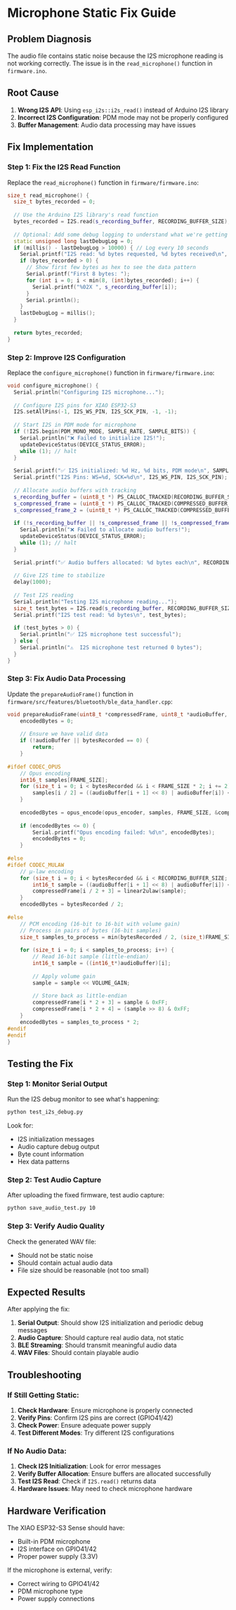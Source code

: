 # Microphone Static Fix Guide

## Problem Diagnosis

The audio file contains static noise because the I2S microphone reading is not working correctly. The issue is in the `read_microphone()` function in `firmware.ino`.

## Root Cause

1. **Wrong I2S API**: Using `esp_i2s::i2s_read()` instead of Arduino I2S library
2. **Incorrect I2S Configuration**: PDM mode may not be properly configured
3. **Buffer Management**: Audio data processing may have issues

## Fix Implementation

### Step 1: Fix the I2S Read Function

Replace the `read_microphone()` function in `firmware/firmware.ino`:

```cpp
size_t read_microphone() {
  size_t bytes_recorded = 0;
  
  // Use the Arduino I2S library's read function
  bytes_recorded = I2S.read(s_recording_buffer, RECORDING_BUFFER_SIZE);
  
  // Optional: Add some debug logging to understand what we're getting
  static unsigned long lastDebugLog = 0;
  if (millis() - lastDebugLog > 10000) { // Log every 10 seconds
    Serial.printf("I2S read: %d bytes requested, %d bytes received\n", RECORDING_BUFFER_SIZE, bytes_recorded);
    if (bytes_recorded > 0) {
      // Show first few bytes as hex to see the data pattern
      Serial.printf("First 8 bytes: ");
      for (int i = 0; i < min(8, (int)bytes_recorded); i++) {
        Serial.printf("%02X ", s_recording_buffer[i]);
      }
      Serial.println();
    }
    lastDebugLog = millis();
  }
  
  return bytes_recorded;
}
```

### Step 2: Improve I2S Configuration

Replace the `configure_microphone()` function in `firmware/firmware.ino`:

```cpp
void configure_microphone() {
  Serial.println("Configuring I2S microphone...");
  
  // Configure I2S pins for XIAO ESP32-S3
  I2S.setAllPins(-1, I2S_WS_PIN, I2S_SCK_PIN, -1, -1);
  
  // Start I2S in PDM mode for microphone
  if (!I2S.begin(PDM_MONO_MODE, SAMPLE_RATE, SAMPLE_BITS)) {
    Serial.println("❌ Failed to initialize I2S!");
    updateDeviceStatus(DEVICE_STATUS_ERROR);
    while (1); // halt
  }
  
  Serial.printf("✅ I2S initialized: %d Hz, %d bits, PDM mode\n", SAMPLE_RATE, SAMPLE_BITS);
  Serial.printf("I2S Pins: WS=%d, SCK=%d\n", I2S_WS_PIN, I2S_SCK_PIN);
  
  // Allocate audio buffers with tracking
  s_recording_buffer = (uint8_t *) PS_CALLOC_TRACKED(RECORDING_BUFFER_SIZE, sizeof(uint8_t), "AudioRecording");
  s_compressed_frame = (uint8_t *) PS_CALLOC_TRACKED(COMPRESSED_BUFFER_SIZE, sizeof(uint8_t), "AudioCompressed");
  s_compressed_frame_2 = (uint8_t *) PS_CALLOC_TRACKED(COMPRESSED_BUFFER_SIZE, sizeof(uint8_t), "AudioCompressed2");
  
  if (!s_recording_buffer || !s_compressed_frame || !s_compressed_frame_2) {
    Serial.println("❌ Failed to allocate audio buffers!");
    updateDeviceStatus(DEVICE_STATUS_ERROR);
    while (1); // halt
  }
  
  Serial.printf("✅ Audio buffers allocated: %d bytes each\n", RECORDING_BUFFER_SIZE);
  
  // Give I2S time to stabilize
  delay(1000);
  
  // Test I2S reading
  Serial.println("Testing I2S microphone reading...");
  size_t test_bytes = I2S.read(s_recording_buffer, RECORDING_BUFFER_SIZE);
  Serial.printf("I2S test read: %d bytes\n", test_bytes);
  
  if (test_bytes > 0) {
    Serial.println("✅ I2S microphone test successful");
  } else {
    Serial.println("⚠️  I2S microphone test returned 0 bytes");
  }
}
```

### Step 3: Fix Audio Data Processing

Update the `prepareAudioFrame()` function in `firmware/src/features/bluetooth/ble_data_handler.cpp`:

```cpp
void prepareAudioFrame(uint8_t *compressedFrame, uint8_t *audioBuffer, size_t bytesRecorded, int &encodedBytes) {
    encodedBytes = 0;
    
    // Ensure we have valid data
    if (!audioBuffer || bytesRecorded == 0) {
        return;
    }
    
#ifdef CODEC_OPUS
    // Opus encoding
    int16_t samples[FRAME_SIZE];
    for (size_t i = 0; i < bytesRecorded && i < FRAME_SIZE * 2; i += 2) {
        samples[i / 2] = ((audioBuffer[i + 1] << 8) | audioBuffer[i]) << VOLUME_GAIN;
    }
    
    encodedBytes = opus_encode(opus_encoder, samples, FRAME_SIZE, &compressedFrame[3], COMPRESSED_BUFFER_SIZE - 3);
    
    if (encodedBytes <= 0) {
        Serial.printf("Opus encoding failed: %d\n", encodedBytes);
        encodedBytes = 0;
    }
    
#else
#ifdef CODEC_MULAW
    // μ-law encoding
    for (size_t i = 0; i < bytesRecorded && i < RECORDING_BUFFER_SIZE; i += 2) {
        int16_t sample = ((audioBuffer[i + 1] << 8) | audioBuffer[i]) << VOLUME_GAIN;
        compressedFrame[i / 2 + 3] = linear2ulaw(sample);
    }
    encodedBytes = bytesRecorded / 2;
    
#else
    // PCM encoding (16-bit to 16-bit with volume gain)
    // Process in pairs of bytes (16-bit samples)
    size_t samples_to_process = min(bytesRecorded / 2, (size_t)FRAME_SIZE);
    
    for (size_t i = 0; i < samples_to_process; i++) {
        // Read 16-bit sample (little-endian)
        int16_t sample = ((int16_t*)audioBuffer)[i];
        
        // Apply volume gain
        sample = sample << VOLUME_GAIN;
        
        // Store back as little-endian
        compressedFrame[i * 2 + 3] = sample & 0xFF;
        compressedFrame[i * 2 + 4] = (sample >> 8) & 0xFF;
    }
    encodedBytes = samples_to_process * 2;
#endif
#endif
}
```

## Testing the Fix

### Step 1: Monitor Serial Output

Run the I2S debug monitor to see what's happening:

```bash
python test_i2s_debug.py
```

Look for:
- I2S initialization messages
- Audio capture debug output
- Byte count information
- Hex data patterns

### Step 2: Test Audio Capture

After uploading the fixed firmware, test audio capture:

```bash
python save_audio_test.py 10
```

### Step 3: Verify Audio Quality

Check the generated WAV file:
- Should not be static noise
- Should contain actual audio data
- File size should be reasonable (not too small)

## Expected Results

After applying the fix:

1. **Serial Output**: Should show I2S initialization and periodic debug messages
2. **Audio Capture**: Should capture real audio data, not static
3. **BLE Streaming**: Should transmit meaningful audio data
4. **WAV Files**: Should contain playable audio

## Troubleshooting

### If Still Getting Static:

1. **Check Hardware**: Ensure microphone is properly connected
2. **Verify Pins**: Confirm I2S pins are correct (GPIO41/42)
3. **Check Power**: Ensure adequate power supply
4. **Test Different Modes**: Try different I2S configurations

### If No Audio Data:

1. **Check I2S Initialization**: Look for error messages
2. **Verify Buffer Allocation**: Ensure buffers are allocated successfully
3. **Test I2S Read**: Check if `I2S.read()` returns data
4. **Hardware Issues**: May need to check microphone hardware

## Hardware Verification

The XIAO ESP32-S3 Sense should have:
- Built-in PDM microphone
- I2S interface on GPIO41/42
- Proper power supply (3.3V)

If the microphone is external, verify:
- Correct wiring to GPIO41/42
- PDM microphone type
- Power supply connections 